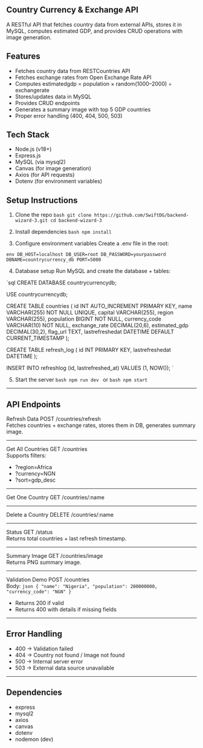 ## Country Currency & Exchange API
A RESTful API that fetches country data from external APIs, stores it in MySQL, computes estimated GDP, and provides CRUD operations with image generation.

## Features
- Fetches country data from RESTCountries API
- Fetches exchange rates from Open Exchange Rate API
- Computes estimatedgdp = population × random(1000–2000) ÷ exchangerate
- Stores/updates data in MySQL
- Provides CRUD endpoints
- Generates a summary image with top 5 GDP countries
- Proper error handling (400, 404, 500, 503)

## Tech Stack
- Node.js (v18+)
- Express.js
- MySQL (via mysql2)
- Canvas (for image generation)
- Axios (for API requests)
- Dotenv (for environment variables)

## Setup Instructions

1. Clone the repo
`bash
git clone https://github.com/SwiftDG/backend-wizard-3.git
cd backend-wizard-3
`

2. Install dependencies
`bash
npm install
`

3. Configure environment variables
Create a .env file in the root:

`env
DB_HOST=localhost
DB_USER=root
DB_PASSWORD=yourpassword
DBNAME=countrycurrency_db
PORT=5000
`

4. Database setup
Run MySQL and create the database + tables:

`sql
CREATE DATABASE countrycurrencydb;

USE countrycurrencydb;

CREATE TABLE countries (
  id INT AUTO_INCREMENT PRIMARY KEY,
  name VARCHAR(255) NOT NULL UNIQUE,
  capital VARCHAR(255),
  region VARCHAR(255),
  population BIGINT NOT NULL,
  currency_code VARCHAR(10) NOT NULL,
  exchange_rate DECIMAL(20,6),
  estimated_gdp DECIMAL(30,2),
  flag_url TEXT,
  lastrefreshedat DATETIME DEFAULT CURRENT_TIMESTAMP
);

CREATE TABLE refresh_log (
  id INT PRIMARY KEY,
  lastrefreshedat DATETIME
);

INSERT INTO refreshlog (id, lastrefreshed_at) VALUES (1, NOW());
`

5. Start the server
`bash
npm run dev
`
or
`bash
npm start
`

---

## API Endpoints

Refresh Data
POST /countries/refresh  
Fetches countries + exchange rates, stores them in DB, generates summary image.

---

Get All Countries
GET /countries  
Supports filters:
- ?region=Africa
- ?currency=NGN
- ?sort=gdp_desc

---

Get One Country
GET /countries/:name

---

Delete a Country
DELETE /countries/:name

---

Status
GET /status  
Returns total countries + last refresh timestamp.

---

Summary Image
GET /countries/image  
Returns PNG summary image.

---

Validation Demo
POST /countries  
Body:
`json
{
  "name": "Nigeria",
  "population": 200000000,
  "currency_code": "NGN"
}
`
- Returns 200 if valid
- Returns 400 with details if missing fields

---

## Error Handling

- 400 → Validation failed  
- 404 → Country not found / Image not found  
- 500 → Internal server error  
- 503 → External data source unavailable  

---

## Dependencies
- express
- mysql2
- axios
- canvas
- dotenv
- nodemon (dev)
